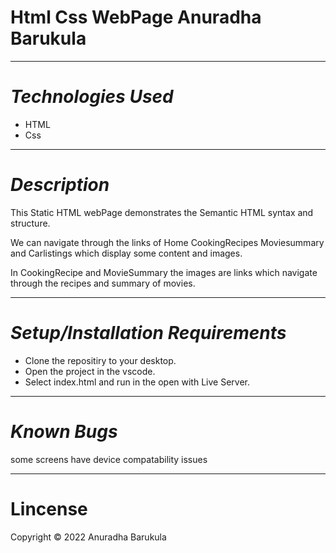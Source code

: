 # **Html Css WebPage** Anuradha Barukula
---
# *Technologies Used*
- HTML
- Css
---

# *Description*
This Static HTML webPage demonstrates the Semantic HTML syntax and structure.

We can navigate through the links of Home CookingRecipes Moviesummary and Carlistings which display some content and images.

In CookingRecipe and MovieSummary the images are links which navigate through the recipes and summary of movies.

---

# *Setup/Installation Requirements*
- Clone the repositiry to your desktop.
- Open the project in the vscode.
- Select index.html
and run in the open with Live Server. 
---
# *Known Bugs*
some screens have device compatability issues
 
 ---

 # Lincense
 Copyright © 2022 Anuradha Barukula